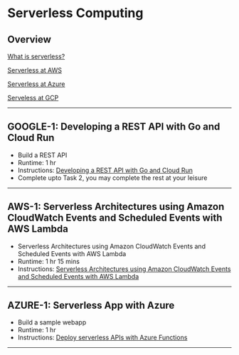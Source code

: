 # Serverless Computing

## Overview

[What is serverless?](https://www.ibm.com/topics/serverless)

[Serverless at AWS](https://aws.amazon.com/serverless/)

[Serverless at Azure](https://azure.microsoft.com/en-us/solutions/serverless/)

[Serveless at GCP](https://cloud.google.com/serverless/)

---

## GOOGLE-1: Developing a REST API with Go and Cloud Run

* Build a REST API
* Runtime: 1 hr
* Instructions: [Developing a REST API with Go and Cloud Run](https://www.cloudskillsboost.google/focuses/14662?catalog_rank=%7B%22rank%22%3A10%2C%22num_filters%22%3A0%2C%22has_search%22%3Atrue%7D&parent=catalog&search_id=23107283)
* Complete upto Task 2, you may complete the rest at your leisure

---

## AWS-1: Serverless Architectures using Amazon CloudWatch Events and Scheduled Events with AWS Lambda

* Serverless Architectures using Amazon CloudWatch Events and Scheduled Events with AWS Lambda
* Runtime: 1 hr 15 mins
* Instructions: [Serverless Architectures using Amazon CloudWatch Events and Scheduled Events with AWS Lambda](https://amazon.qwiklabs.com/focuses/60377?catalog_rank=%7B%22rank%22%3A3%2C%22num_filters%22%3A0%2C%22has_search%22%3Atrue%7D&parent=catalog&search_id=23107297)

---

## AZURE-1: Serverless App with Azure

* Build a sample webapp
* Runtime: 1 hr
* Instructions: [Deploy serverless APIs with Azure Functions](https://learn.microsoft.com/en-us/training/modules/deploy-backend-apis/)

---



